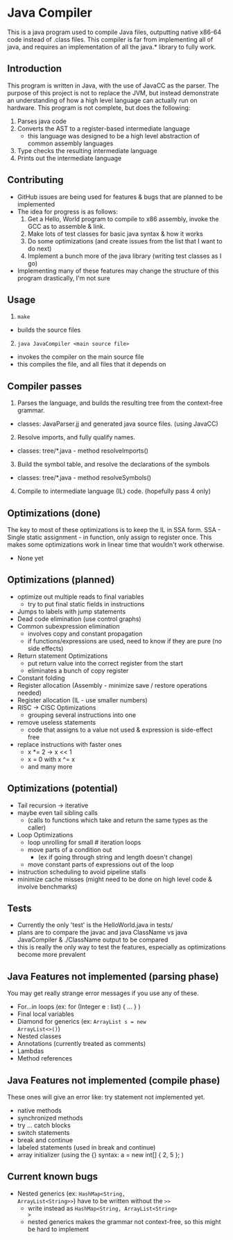 # Java Compiler
This is a java program used to compile Java files, outputting native x86-64 code instead
of .class files. This compiler is far from implementing all of java, and requires
an implementation of all the java.* library to fully work.

## Introduction
This program is written in Java, with the use of JavaCC as the parser.
The purpose of this project is not to replace the JVM, but instead demonstrate an
understanding of how a high level language can actually run on hardware.
This program is not complete, but does the following:
  1. Parses java code
  2. Converts the AST to a register-based intermediate language
     - this language was designed to be a high level abstraction of common assembly languages
  3. Type checks the resulting intermediate language
  4. Prints out the intermediate language

## Contributing
 - GitHub issues are being used for features & bugs that are planned to be implemented
 - The idea for progress is as follows:
   1. Get a Hello, World program to compile to x86 assembly, invoke the GCC as to assemble & link.
   2. Make lots of test classes for basic java syntax & how it works
   3. Do some optimizations (and create issues from the list that I want to do next)
   4. Implement a bunch more of the java library (writing test classes as I go)
 - Implementing many of these features may change the structure of this program drastically, I'm not sure

## Usage
1. ```make```
  - builds the source files
2. ```java JavaCompiler <main source file>```
  - invokes the compiler on the main source file
  - this compiles the file, and all files that it depends on

## Compiler passes
1. Parses the language, and builds the resulting tree from the context-free grammar.
  - classes: JavaParser.jj and generated java source files. (using JavaCC)
2. Resolve imports, and fully qualify names.
  - classes: tree/\*.java - method resolveImports()
3. Build the symbol table, and resolve the declarations of the symbols
  - classes: tree/\*.java - method resolveSymbols()
4. Compile to intermediate language (IL) code. (hopefully pass 4 only)

## Optimizations (done)
The key to most of these optimizations is to keep the IL in SSA form.
SSA - Single static assignment - in function, only assign to register once.
This makes some optimizations work in linear time that wouldn't work otherwise.
- None yet

## Optimizations (planned)
- optimize out multiple reads to final variables
  - try to put final static fields in instructions
- Jumps to labels with jump statements
- Dead code elimination (use control graphs)
- Common subexpression elimination
  - involves copy and constant propagation
  - if functions/expressions are used, need to know if they are pure (no side effects)
- Return statement Optimizations
  - put return value into the correct register from the start
  - eliminates a bunch of copy register
- Constant folding
- Register allocation (Assembly - minimize save / restore operations needed)
- Register allocation (IL - use smaller numbers)
- RISC -> CISC Optimizations
  - grouping several instructions into one
- remove useless statements
  - code that assigns to a value not used & expression is side-effect free
- replace instructions with faster ones
  - x \*= 2 -> x << 1
  - x = 0 with x ^= x
  - and many more

## Optimizations (potential)
- Tail recursion -> iterative
- maybe even tail sibling calls
  - (calls to functions which take and return the same types as the caller)
- Loop Optimizations
  - loop unrolling for small # iteration loops
  - move parts of a condition out
    - (ex if going through string and length doesn't change)
  - move constant parts of expressions out of the loop
- instruction scheduling to avoid pipeline stalls
- minimize cache misses (might need to be done on high level code & involve benchmarks)


## Tests
- Currently the only 'test' is the HelloWorld.java in tests/
- plans are to compare the javac and java ClassName vs java JavaCompiler & ./ClassName output to be compared
- this is really the only way to test the features, especially as optimizations become more prevalent


## Java Features not implemented (parsing phase)
You may get really strange error messages if you use any of these.
- For...in loops (ex: for (Integer e : list) { ... }  )
- Final local variables
- Diamond for generics  (ex: <code>ArrayList<String> s = new ArrayList<>()</code>)
- Nested classes
- Annotations (currently treated as comments)
- Lambdas
- Method references


## Java Features not implemented (compile phase)
These ones will give an error like: try statement not implemented yet.
- native methods
- synchronized methods
- try ... catch blocks
- switch statements
- break and continue
- labeled statements (used in break and continue)
- array initializer (using the {} syntax: a = new int[] { 2, 5 }; )

## Current known bugs
- Nested generics (ex: <code>HashMap&lt;String, ArrayList&lt;String&gt;&gt;</code>) have to be written without the <code>&gt;&gt;</code>
  - write instead as <code>HashMap&lt;String, ArrayList&lt;String&gt; &gt;</code>
  - nested generics makes the grammar not context-free, so this might be hard to implement
